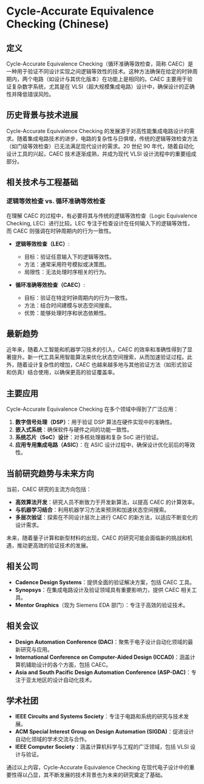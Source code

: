# Cycle-Accurate Equivalence Checking (Chinese)

## 定义

Cycle-Accurate Equivalence Checking（循环准确等效检查，简称 CAEC）是一种用于验证不同设计实现之间逻辑等效性的技术。这种方法确保在给定的时钟周期内，两个电路（如设计与其优化版本）在功能上是相同的。CAEC 主要用于验证复杂数字系统，尤其是在 VLSI（超大规模集成电路）设计中，确保设计的正确性并降低错误风险。

## 历史背景与技术进展

Cycle-Accurate Equivalence Checking 的发展源于对高性能集成电路设计的需求。随着集成电路技术的进步，电路的复杂性与日俱增，传统的逻辑等效检查方法（如门级等效检查）已无法满足现代设计的需求。20 世纪 90 年代，随着自动化设计工具的兴起，CAEC 技术逐渐成熟，并成为现代 VLSI 设计流程中的重要组成部分。

## 相关技术与工程基础

### 逻辑等效检查 vs. 循环准确等效检查

在理解 CAEC 的过程中，有必要将其与传统的逻辑等效检查（Logic Equivalence Checking, LEC）进行比较。LEC 专注于检查设计在任何输入下的逻辑等效性，而 CAEC 则强调在时钟周期内的行为一致性。

- **逻辑等效检查（LEC）**:
  - 目标：验证任意输入下的逻辑等效性。
  - 方法：通常采用符号模拟或决策图。
  - 局限性：无法处理时序相关的行为。

- **循环准确等效检查（CAEC）**:
  - 目标：验证在特定时钟周期内的行为一致性。
  - 方法：结合时间建模与状态空间搜索。
  - 优势：能够处理时序和状态依赖性。

## 最新趋势

近年来，随着人工智能和机器学习技术的引入，CAEC 的效率和准确性得到了显著提升。新一代工具采用智能算法来优化状态空间搜索，从而加速验证过程。此外，随着设计复杂性的增加，CAEC 也越来越多地与其他验证方法（如形式验证和仿真）结合使用，以确保更高的验证覆盖率。

## 主要应用

Cycle-Accurate Equivalence Checking 在多个领域中得到了广泛应用：

1. **数字信号处理（DSP）**：用于验证 DSP 算法在硬件实现中的准确性。
2. **嵌入式系统**：确保软件与硬件之间的功能一致性。
3. **系统芯片（SoC）设计**：对多核处理器和复杂 SoC 进行验证。
4. **应用专用集成电路（ASIC）**：在 ASIC 设计过程中，确保设计优化前后的等效性。

## 当前研究趋势与未来方向

当前，CAEC 研究的主流方向包括：

- **高效算法开发**：研究人员不断致力于开发新算法，以提高 CAEC 的计算效率。
- **与机器学习结合**：利用机器学习方法来预测和加速状态空间搜索。
- **多层次验证**：探索在不同设计层次上进行 CAEC 的新方法，以适应不断变化的设计需求。

未来，随着量子计算和新型材料的出现，CAEC 的研究可能会面临新的挑战和机遇，推动更高效的验证技术的发展。

## 相关公司

- **Cadence Design Systems**：提供全面的验证解决方案，包括 CAEC 工具。
- **Synopsys**：在集成电路设计及验证领域具有重要影响力，提供 CAEC 相关工具。
- **Mentor Graphics**（现为 Siemens EDA 部门）：专注于高效的验证技术。

## 相关会议

- **Design Automation Conference (DAC)**：聚焦于电子设计自动化领域的最新研究与应用。
- **International Conference on Computer-Aided Design (ICCAD)**：涵盖计算机辅助设计的各个方面，包括 CAEC。
- **Asia and South Pacific Design Automation Conference (ASP-DAC)**：专注于亚太地区的设计自动化技术。

## 学术社团

- **IEEE Circuits and Systems Society**：专注于电路和系统的研究与技术发展。
- **ACM Special Interest Group on Design Automation (SIGDA)**：促进设计自动化领域的学术交流与合作。
- **IEEE Computer Society**：涵盖计算机科学与工程的广泛领域，包括 VLSI 设计与验证。

通过以上内容，Cycle-Accurate Equivalence Checking 在现代电子设计中的重要性得以凸显，其不断发展的技术背景也为未来的研究奠定了基础。